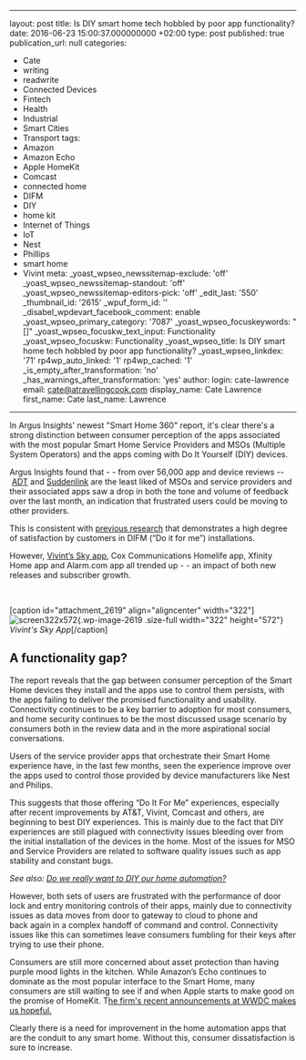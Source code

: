   - --
layout: post
title: Is DIY smart home tech hobbled by poor app functionality?
date: 2016-06-23 15:00:37.000000000 +02:00
type: post
published: true
publication_url: null
categories:
  - Cate
  - writing
  - readwrite
  - Connected Devices
  - Fintech
  - Health
  - Industrial
  - Smart Cities
  - Transport
tags:
  - Amazon
  - Amazon Echo
  - Apple HomeKit
  - Comcast
  - connected home
  - DIFM
  - DIY
  - home kit
  - Internet of Things
  - IoT
  - Nest
  - Phillips
  - smart home
  - Vivint
meta:
  _yoast_wpseo_newssitemap-exclude: 'off'
  _yoast_wpseo_newssitemap-standout: 'off'
  _yoast_wpseo_newssitemap-editors-pick: 'off'
  _edit_last: '550'
  _thumbnail_id: '2615'
  _wpuf_form_id: ''
  _disabel_wpdevart_facebook_comment: enable
  _yoast_wpseo_primary_category: '7087'
  _yoast_wpseo_focuskeywords: "[]"
  _yoast_wpseo_focuskw_text_input: Functionality
  _yoast_wpseo_focuskw: Functionality
  _yoast_wpseo_title: Is DIY smart home tech hobbled by poor app functionality?
  _yoast_wpseo_linkdex: '71'
  rp4wp_auto_linked: '1'
  rp4wp_cached: '1'
  _is_empty_after_transformation: 'no'
  _has_warnings_after_transformation: 'yes'
author:
  login: cate-lawrence
  email: cate@atravellingcook.com
  display_name: Cate Lawrence
  first_name: Cate
  last_name: Lawrence
---
In Argus Insights' newest "Smart Home 360" report, it's clear there's a
strong distinction between consumer perception of the apps associated
with the most popular Smart Home Service Providers and MSOs (Multiple
System Operators) and the apps coming with Do It Yourself (DIY) devices.

Argus Insights found that - - from over 56,000 app and device reviews
-- [ADT](http://www.adt.com/dallas?ecid=lmdallas&optimizely_disable=true)
and [Suddenlink](http://www.suddenlink.com/) are the least liked of MSOs
and service providers and their associated apps saw a drop in both the
tone and volume of feedback over the last month, an indication that
frustrated users could be moving to other providers.

This is consistent with [previous
research](https://readwrite.com/2016/05/24/professionally-installed-home-automation-diy-pt1/) that
demonstrates a high degree of satisfaction by customers in DIFM (“Do it
for me”) installations.

However, [Vivint’s Sky
app](http://support.vivint.com/product/skycontrol-mobile-app), Cox
Communications Homelife app, Xfinity Home app and Alarm.com app all
trended up - - an impact of both new releases and subscriber growth.

 

\[caption id="attachment\_2619" align="aligncenter"
width="322"\]![screen322x572](rw-import/screen322x572-1.jpeg){.wp-image-2619
.size-full width="322" height="572"} *Vivint's Sky App*\[/caption\]

A functionality gap?
--------------------

The report reveals that the gap between consumer perception of the Smart
Home devices they install and the apps use to control them persists,
with the apps failing to deliver the promised functionality and
usability. Connectivity continues to be a key barrier to adoption for
most consumers, and home security continues to be the most discussed
usage scenario by consumers both in the review data and in the more
aspirational social conversations.

Users of the service provider apps that orchestrate their Smart Home
experience have, in the last few months, seen the experience improve
over the apps used to control those provided by device manufacturers
like Nest and Philips.

This suggests that those offering “Do It For Me” experiences, especially
after recent improvements by AT&T, Vivint, Comcast and others, are
beginning to best DIY experiences. This is mainly due to the fact that
DIY experiences are still plagued with connectivity issues bleeding over
from the initial installation of the devices in the home. Most of the
issues for MSO and Service Providers are related to software quality
issues such as app stability and constant bugs.

*See also: [Do we really want to DIY our home
automation?](https://readwrite.com/2016/05/24/professionally-installed-home-automation-diy-pt1/)*

However, both sets of users are frustrated with the performance of door
lock and entry monitoring controls of their apps, mainly due to
connectivity issues as data moves from door to gateway to cloud to phone
and back again in a complex handoff of command and control. Connectivity
issues like this can sometimes leave consumers fumbling for their keys
after trying to use their phone.

Consumers are still more concerned about asset protection than having
purple mood lights in the kitchen. While Amazon’s Echo continues to
dominate as the most popular interface to the Smart Home, many consumers
are still waiting to see if and when Apple starts to make good on the
promise of HomeKit. T[he firm's recent announcements at WWDC makes us
hopeful.](https://readwrite.com/2016/06/15/apples-home-makes-great-strides-connect-world-iot-apple-products-pt4/)

Clearly there is a need for improvement in the home automation apps that
are the conduit to any smart home. Without this, consumer
dissatisfaction is sure to increase.

 
